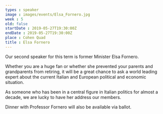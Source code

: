 ```yaml
---
types : speaker
image : images/events/Elsa_Fornero.jpg
week : 5
old: false
startDate : 2019-05-27T19:30:00Z
endDate : 2019-05-27T19:30:00Z
place : Cohen Quad
title : Elsa Fornero
---
```


Our second speaker for this term is former Minister Elsa Fornero.

Whether you are a huge fan or whether she prevented your parents and grandparents from retiring, it will be a great chance to ask a world leading expert about the current Italian and European political and economic situation.

As someone who has been in a central figure in Italian politics for almost a decade, we are lucky to have her address our members.

Dinner with Professor Fornero will also be available via ballot.

